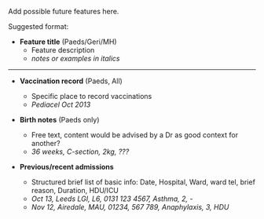 Add possible future features here.

Suggested format:

- **Feature title** (Paeds/Geri/MH)
  - Feature description
  - _notes or examples in italics_
  
-----

- **Vaccination record** (Paeds, All)
  - Specific place to record vaccinations
  - _Pediacel Oct 2013_

- **Birth notes** (Paeds only)
  - Free text, content would be advised by a Dr as good context for another?
  - _36 weeks, C-section, 2kg, ???_

- **Previous/recent admissions**
  - Structured brief list of basic info: Date, Hospital, Ward, ward tel, brief reason, Duration, HDU/ICU
  - _Oct 13, Leeds LGI, L6, 0131 123 4567, Asthma, 2, -_
  - _Nov 12, Airedale, MAU, 01234, 567 789, Anaphylaxis, 3, HDU_

